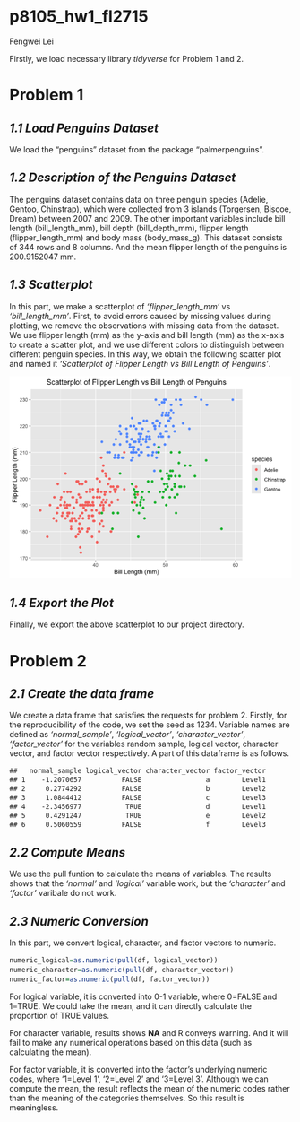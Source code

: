 p8105_hw1_fl2715
================
Fengwei Lei

Firstly, we load necessary library *tidyverse* for Problem 1 and 2.

# Problem 1

## *1.1 Load Penguins Dataset*

We load the “penguins” dataset from the package “palmerpenguins”.

## *1.2 Description of the Penguins Dataset*

The penguins dataset contains data on three penguin species (Adelie,
Gentoo, Chinstrap), which were collected from 3 islands (Torgersen,
Biscoe, Dream) between 2007 and 2009. The other important variables
include bill length (bill_length_mm), bill depth (bill_depth_mm),
flipper length (flipper_length_mm) and body mass (body_mass_g). This
dataset consists of 344 rows and 8 columns. And the mean flipper length
of the penguins is 200.9152047 mm.

## *1.3 Scatterplot*

In this part, we make a scatterplot of *‘flipper_length_mm’* vs
*‘bill_length_mm’*. First, to avoid errors caused by missing values
during plotting, we remove the observations with missing data from the
dataset. We use flipper length (mm) as the y-axis and bill length (mm)
as the x-axis to create a scatter plot, and we use different colors to
distinguish between different penguin species. In this way, we obtain
the following scatter plot and named it *‘Scatterplot of Flipper Length
vs Bill Length of Penguins’*.

![](p8105_hw1_fl2715_files/figure-gfm/unnamed-chunk-3-1.png)<!-- -->

## *1.4 Export the Plot*

Finally, we export the above scatterplot to our project directory.

# Problem 2

## *2.1 Create the data frame*

We create a data frame that satisfies the requests for problem 2.
Firstly, for the reproducibility of the code, we set the seed as 1234.
Variable names are defined as *‘normal_sample’*, *‘logical_vector’*,
*‘character_vector’*, *‘factor_vector’* for the variables random sample,
logical vector, character vector, and factor vector respectively. A part
of this dataframe is as follows.

    ##   normal_sample logical_vector character_vector factor_vector
    ## 1    -1.2070657          FALSE                a        Level1
    ## 2     0.2774292          FALSE                b        Level2
    ## 3     1.0844412          FALSE                c        Level3
    ## 4    -2.3456977           TRUE                d        Level1
    ## 5     0.4291247           TRUE                e        Level2
    ## 6     0.5060559          FALSE                f        Level3

## *2.2 Compute Means*

We use the pull funtion to calculate the means of variables. The results
shows that the *‘normal’* and *‘logical’* variable work, but the
*‘character’* and *‘factor’* varibale do not work.

## *2.3 Numeric Conversion*

In this part, we convert logical, character, and factor vectors to
numeric.

``` r
numeric_logical=as.numeric(pull(df, logical_vector))
numeric_character=as.numeric(pull(df, character_vector))
numeric_factor=as.numeric(pull(df, factor_vector))
```

For logical variable, it is converted into 0-1 variable, where 0=FALSE
and 1=TRUE. We could take the mean, and it can directly calculate the
proportion of TRUE values.

For character variable, results shows **NA** and R conveys warning. And
it will fail to make any numerical operations based on this data (such
as calculating the mean).

For factor variable, it is converted into the factor’s underlying
numeric codes, where ‘1=Level 1’, ‘2=Level 2’ and ‘3=Level 3’. Although
we can compute the mean, the result reflects the mean of the numeric
codes rather than the meaning of the categories themselves. So this
result is meaningless.
